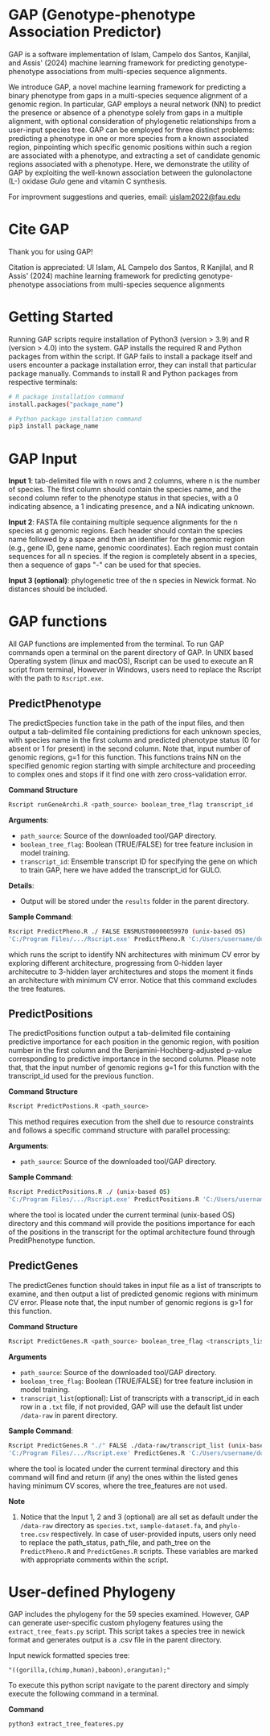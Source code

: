 # GAP (Genotype-phenotype Association Predictor)

GAP is a software implementation of Islam, Campelo dos Santos, Kanjilal, and Assis' (2024) machine learning framework for predicting genotype-phenotype associations from multi-species sequence alignments.

We introduce GAP, a novel machine learning framework for predicting a binary phenotype from gaps in a multi-species sequence alignment of a genomic region. In particular, GAP employs a neural network (NN) to predict the presence or absence of a phenotype solely from gaps in a multiple alignment, with optional consideration of phylogenetic relationships from a user-input species tree. GAP can be employed for three distinct problems: predicting a phenotype in one or more species from a known associated region, pinpointing which specific genomic positions within such a region are associated with a phenotype, and extracting a set of candidate genomic regions associated with a phenotype. Here, we demonstrate the utility of GAP by exploiting the well-known association between the gulonolactone (L-) oxidase *Gulo* gene and vitamin C synthesis.


For improvment suggestions and queries, email: uislam2022@fau.edu

# Cite GAP

Thank you for using GAP! 

Citation is appreciated: UI Islam, AL Campelo dos Santos, R Kanjilal, and R Assis' (2024) machine learning framework for predicting genotype-phenotype associations from multi-species sequence alignments 

# Getting Started

Running GAP scripts require installation of Python3 (version > 3.9) and R (version > 4.0) into the system. GAP installs the required R and Python packages from within the script. If GAP fails to install a package itself and users encounter a package installation error, they can install that particular package manually. 
Commands to install R and Python packages from respective terminals:
```bash
# R package installation command
install.packages("package_name")

# Python package installation command
pip3 install package_name
```

# GAP Input

**Input 1**: tab-delimited file with n rows and 2 columns, where n is the number of species. The first column should contain the species name, and the second column refer to the phenotype status in that species, with a 0 indicating absence, a 1 indicating presence, and a NA indicating unknown. 


**Input 2**: FASTA file containing multiple sequence alignments for the n species at g genomic regions. Each header should contain the species name followed by a space and then an identifier for the genomic region (e.g., gene ID, gene name, genomic coordinates). Each region must contain sequences for all n species. If the region is completely absent in a species, then a sequence of gaps "-" can be used for that species.  

**Input 3 (optional)**: phylogenetic tree of the n species in Newick format. No distances should be included.




# GAP functions

All GAP functions are implemented from the terminal. To run GAP commands open a terminal on the parent directory of GAP. In UNIX based Operating system (linux and macOS), Rscript can be used to execute an R script from terminal, However in Windows, users need to replace the Rscript with the path to `Rscript.exe`.

## PredictPhenotype
The predictSpecies function take in the path of the input files, and then output a tab-delimited file containing predictions for each unknown species, with species name in the first column and predicted phenotype status (0 for absent or 1 for present) in the second column. Note that, input number of genomic regions, g=1 for this function. This functions trains NN on the specified genomic region starting with simple architecture and proceeding to complex ones and stops if it find one with zero cross-validation error. 

**Command Structure**

```bash
Rscript runGeneArchi.R <path_source> boolean_tree_flag transcript_id
```
**Arguments**:
  - `path_source`: Source of the downloaded tool/GAP directory.
  - `boolean_tree_flag`: Boolean (TRUE/FALSE) for tree feature inclusion in model training.
  - `transcript_id`: Ensemble transcript ID for specifying the gene on which to train GAP, here we have added the transcript_id for GULO. 

**Details**:
  - Output will be stored under the `results` folder in the parent directory.
    
**Sample Command**:
```bash 
Rscript PredictPheno.R ./ FALSE ENSMUST00000059970 (unix-based OS)
'C:/Program Files/.../Rscript.exe' PredictPheno.R 'C:/Users/username/downloads/GAP/' FALSE ENSMUST00000059970 (Windows OS)
```
which runs the script to identify NN architectures with minimum CV error by exploring different architecture, progressing from 0-hidden layer architecutre to 3-hidden layer architectures and stops the moment it finds an architecture with minimum CV error. Notice that this command excludes the tree features.


## PredictPositions

The predictPositions function output a tab-delimited file containing predictive importance for each position in the genomic region, with position number in the first column and the Benjamini-Hochberg-adjusted p-value corresponding to predictive importance in the second column. Please note that, that the input number of genomic regions g=1 for this function with the transcript_id used for the previous function. 

**Command Structure**

```bash
Rscript PredictPostions.R <path_source>
```
This method requires execution from the shell due to resource constraints and follows a specific command structure with parallel processing:

**Arguments**:
  - `path_source`: Source of the downloaded tool/GAP directory.

**Sample Command**:
```bash 
Rscript PredictPositions.R ./ (unix-based OS)
'C:/Program Files/.../Rscript.exe' PredictPositions.R 'C:/Users/username/downloads/GAP/' (Windows OS)
```
where the tool is located under the current terminal (unix-based OS) directory and this command will provide the positions importance for each of the positions in the transcript for the optimal architecture found through PreditPhenotype function.

## PredictGenes

The predictGenes function should takes in input file as a list of transcripts to examine, and then output a list of predicted genomic regions with minimum CV error. Please note that, the input number of genomic regions is g>1 for this function.  

**Command Structure**

```bash
Rscript PredictGenes.R <path_source> boolean_tree_flag <transcripts_list>
```

**Arguments**
  - `path_source`: Source of the downloaded tool/GAP directory.
  - `boolean_tree_flag`: Boolean (TRUE/FALSE) for tree feature inclusion in model training.
  - `transcript_list`(optional): List of transcripts with a transcript_id in each row in a `.txt` file, if not provided, GAP will use the default list under `/data-raw` in parent directory.

**Sample Command**:
```bash 
Rscript PredictGenes.R "./" FALSE ./data-raw/transcript_list (unix-based OS)
'C:/Program Files/.../Rscript.exe' PredictGenes.R 'C:/Users/username/downloads/GAP/' FALSE 'C:/Users/username/downloads/GAP/data-raw/transcript_list'(Windows OS)
```
where the tool is located under the current terminal directory and this command will find and return (if any) the ones within the listed genes having minimum CV scores, where the tree_features are not used.

**Note**
1. Notice that the Input 1, 2 and 3 (optional) are all set as default under the `/data-raw` directory as `species.txt`, `sample-dataset.fa`, and `phylo-tree.csv` respectively. In case of user-provided inputs, users only need to replace the path_status, path_file, and path_tree on the `PredictPheno.R` and `PredictGenes.R` scripts. These variables are marked with appropriate comments within the script. 

# User-defined Phylogeny

GAP includes the phylogeny for the 59 species examined. However, GAP can generate user-specific custom phylogeny features using the `extract_tree_feats.py` script. This script takes a species tree in newick format and generates output is a .csv file in the parent directory.

Input newick formatted species tree:
```  
"((gorilla,(chimp,human),baboon),orangutan);"
```
To execute this python script navigate to the parent directory and simply execute the following command in a terminal.

**Command**

```bash
python3 extract_tree_features.py
```



